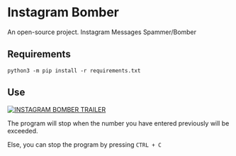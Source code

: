 # Instagram Bomber

An open-source project. Instagram Messages Spammer/Bomber 

## Requirements

``python3 -m pip install -r requirements.txt``

## Use

[![INSTAGRAM BOMBER TRAILER](https://img.youtube.com/vi/PJ0wkxsS-uM/0.jpg)](https://youtu.be/PJ0wkxsS-uM)

The program will stop when the number you have entered previously will be exceeded.<br>

Else, you can stop the program by pressing ``CTRL + C``
